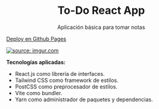 <h1 align=center>To-Do React App</h1>
<p align=center>Aplicación básica para tomar notas</p>

<a href="https://adalzanabria.github.io/Todo-React-App/">Deploy en Github Pages</a>

<a align=center href="https://imgur.com/HXDnkLQ"><img src="https://i.imgur.com/HXDnkLQ.gif" title="source: imgur.com" /></a>

<p><strong>Tecnologías aplicadas:</strong></p>
<ul>
<li>React.js como librería de interfaces.</li>
<li>Tailwind CSS como framework de estilos.</li>
<li>PostCSS como preprocesador de estilos.</li>
<li>Vite como bundler.</li>
<li>Yarn como administrador de paquetes y dependencias.</li>
</ul>
